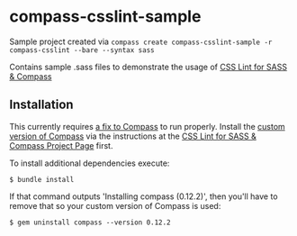# compass-csslint-sample

Sample project created via `compass create compass-csslint-sample -r compass-csslint --bare --syntax sass`

Contains sample .sass files to demonstrate the usage of [CSS Lint for SASS & Compass](http://comcast.github.com/compass-csslint/)

## Installation

This currently requires [a fix to Compass](https://github.com/Comcast/compass/commit/c829eab33bb4087e3e3c8f72385c9e8105dc6702) to run properly. Install the [custom version of Compass](https://github.com/Comcast/compass) via the instructions at the [CSS Lint for SASS & Compass Project Page](http://comcast.github.com/compass-csslint/) first.

To install additional dependencies execute:

    $ bundle install

If that command outputs 'Installing compass (0.12.2)', then you'll have to remove that so your custom version of Compass is used:

    $ gem uninstall compass --version 0.12.2